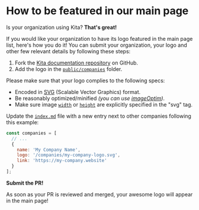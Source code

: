 # How to be featured in our main page

Is your organization using Kita? **That's great!**

If you would like your organization to have its logo featured in the main page
list, here's how you do it! You can submit your organization, your logo and
other few relevant details by following these steps:

1. Fork the [Kita documentation repository](https://github.com/kitajs/docs) on
   GitHub.
2. Add the logo in the
   [`public/companies`](https://github.com/kitajs/docs/tree/main/public/companies)
   folder.

Please make sure that your logo complies to the following specs:

- Encoded in [SVG](https://developer.mozilla.org/en-US/docs/Web/SVG) (Scalable
  Vector Graphics) format.
- Be reasonably optimized/minified _(you can use
  [imageOptim](https://imageoptim.com/))_.
- Make sure image
  [`width`](https://developer.mozilla.org/en-US/docs/Web/SVG/Attribute/width) or
  [`height`](https://developer.mozilla.org/en-US/docs/Web/SVG/Attribute/height)
  are explicitly specified in the "svg" tag.

Update the [`index.md`](https://github.com/kitajs/docs/edit/main/index.md) file
with a new entry next to other companies following this example:

```js :line-numbers=111
const companies = [
  // ...
  {
    name: 'My Company Name',
    logo: '/companies/my-company-logo.svg',
    link: 'https://my-company.website'
  }
];
```

**Submit the PR!**

As soon as your PR is reviewed and merged, your awesome logo will appear in the
main page!
